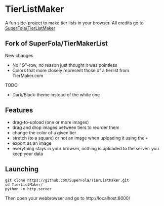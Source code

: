 # TierListMaker

A fun side-project to make tier lists in your browser.
All credits go to [SuperFola/TierListMaker](https://www.github.com/SuperFola/TierListMaker)

## Fork of SuperFola/TierMakerList
New changes
* No "G"-row, no reason just thought it was pointless
* Colors that more closely represent those of a tierlist from TierMaker.com

TODO
* Dark/Black-theme instead of the white one

## Features

* drag-to-upload (one or more images)
* drag and drop images between tiers to reorder them
* change the color of a given tier
* stretch (to a square) or not an image when uploading it using the `+`
* export as an image
* everything stays in your browser, nothing is uploaded to the server: you keep your data

## Launching

```shell
git clone https://github.com/SuperFola/TierListMaker.git
cd TierListMaker/
python -m http.server
```

Then open your webbrowser and go to http://localhost:8000/
